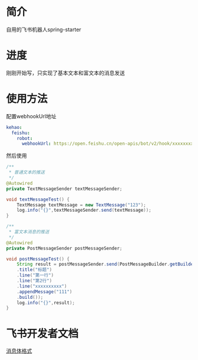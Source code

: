 # 简介
自用的飞书机器人spring-starter

# 进度
刚刚开始写，只实现了基本文本和富文本的消息发送

# 使用方法
配置webhookUrl地址
```yaml
kehao:
  feishu:
    robot:
      webhookUrl: https://open.feishu.cn/open-apis/bot/v2/hook/xxxxxxxxxxxx
```
然后使用
```java
/**
 * 普通文本的推送
 */
@Autowired
private TextMessageSender textMessageSender;

void textMessageTest() {
    TextMessage textMessage = new TextMessage("123");
    log.info("{}",textMessageSender.send(textMessage));
}

/**
 * 富文本消息的推送
 */
@Autowired
private PostMessageSender postMessageSender;

void postMessageTest() {
    String result = postMessageSender.send(PostMessageBuilder.getBuilder()
    .title("标题")
    .line("第一行")
    .line("第2行")
    .line("xxxxxxxxxx")
    .appendMessage("111")
    .build());
    log.info("{}",result);
}
```

# 飞书开发者文档
[消息体格式](https://open.feishu.cn/document/uAjLw4CM/ukTMukTMukTM/im-v1/message/create_json#392c2afd)